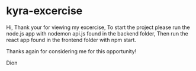 # kyra-excercise

Hi,
Thank your for viewing my excercise, 
To start the project please run the node.js app with nodemon api.js found in the backend folder,
Then run the react app found in the frontend folder with npm start.

Thanks again for considering me for this opportunity!

Dion

